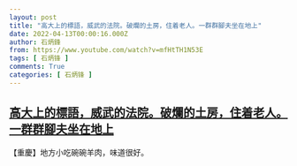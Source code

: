 ```yaml
---
layout: post
title: "高大上的標語，威武的法院。破爛的土房，住着老人。一群群腳夫坐在地上"
date: 2022-04-13T00:00:16.000Z
author: 石炳鋒
from: https://www.youtube.com/watch?v=mfHtTH1N53E
tags: [ 石炳锋 ]
comments: True
categories: [ 石炳锋 ]
---
```

<!--1649808016000-->
[高大上的標語，威武的法院。破爛的土房，住着老人。一群群腳夫坐在地上](https://www.youtube.com/watch?v=mfHtTH1N53E)
------

<div>
【重慶】地方小吃碗碗羊肉，味道很好。
</div>
